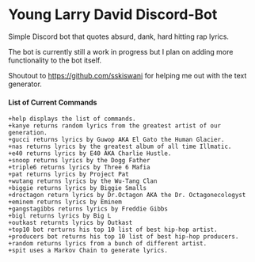 # Young Larry David Discord-Bot

Simple Discord bot that quotes absurd, dank, hard hitting rap lyrics. 

The bot is currently still a work in progress but I plan on adding more functionality to the bot itself.

Shoutout to https://github.com/sskiswani for helping me out with the text generator. 

#### List of Current Commands
```
+help displays the list of commands.
+kanye returns random lyrics from the greatest artist of our generation.
+gucci returns lyrics by Guwop AKA El Gato the Human Glacier.
+nas returns lyrics by the greatest album of all time Illmatic.
+e40 returns lyrics by E40 AKA Charlie Hustle.
+snoop returns lyrics by the Dogg Father
+triple6 returns lyrics by Three 6 Mafia
+pat returns lyrics by Project Pat 
+wutang returns lyrics by the Wu-Tang Clan
+biggie returns lyrics by Biggie Smalls
+droctagon return lyrics by Dr.Octagon AKA the Dr. Octagonecologyst
+eminem returns lyrics by Eminem
+gangstagibbs returns lyrics by Freddie Gibbs
+bigl returns lyrics by Big L
+outkast returnts lyrics by Outkast
+top10 bot rerturns his top 10 list of best hip-hop artist.
+producers bot returns his top 10 list of best hip-hop producers.
+random returns lyrics from a bunch of different artist.
+spit uses a Markov Chain to generate lyrics. 
```

